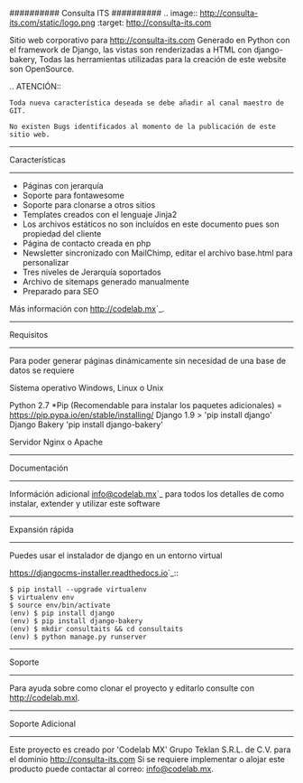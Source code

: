 ##########
Consulta ITS
##########
.. image:: http://consulta-its.com/static/logo.png
    :target: http://consulta-its.com

Sitio web corporativo para http://consulta-its.com Generado en Python con el framework de Django, las vistas son renderizadas a HTML con django-bakery,
Todas las herramientas utilizadas para la creación de este website son OpenSource.


.. ATENCIÓN::

    Toda nueva característica deseada se debe añadir al canal maestro de GIT.

    No existen Bugs identificados al momento de la publicación de este sitio web.


********
Características
********

* Páginas con jerarquía
* Soporte para fontawesome
* Soporte para clonarse a otros sitios
* Templates creados con el lenguaje Jinja2
* Los archivos estáticos no son incluídos en este documento pues son propiedad del cliente
* Página de contacto creada en php 
* Newsletter sincronizado con MailChimp, editar el archivo base.html para personalizar
* Tres niveles de Jerarquía soportados
* Archivo de sitemaps generado manualmente
* Preparado para SEO


Más información con <http://codelab.mx>`_.

************
Requisitos
************
Para poder generar páginas dinámicamente sin necesidad de una base de datos se requiere

Sistema operativo Windows, Linux o Unix

Python 2.7
*Pip (Recomendable para instalar los paquetes adicionales) = https://pip.pypa.io/en/stable/installing/
Django 1.9 > 'pip install django'
Django Bakery 'pip install django-bakery'

Servidor Nginx o Apache

*************
Documentación
*************

Információn adicional <info@codelab.mx>`_ para todos los detalles de como instalar, extender y utilizar este software


***********
Expansión rápida
***********
Puedes usar el instalador de django en un entorno virtual

<https://djangocms-installer.readthedocs.io>`_::

    $ pip install --upgrade virtualenv
    $ virtualenv env
    $ source env/bin/activate
    (env) $ pip install django
    (env) $ pip install django-bakery
    (env) $ mkdir consultaits && cd consultaits
    (env) $ python manage.py runserver


************
Soporte
************
Para ayuda sobre como clonar el proyecto y editarlo consulte con http://codelab.mxl.

******************
Soporte Adicional
******************

Este proyecto es creado por 'Codelab MX' Grupo Teklan S.R.L. de C.V. para el dominio http://consulta-its.com 
Si se requiere implementar o alojar este producto puede contactar al correo:
info@codelab.mx.
